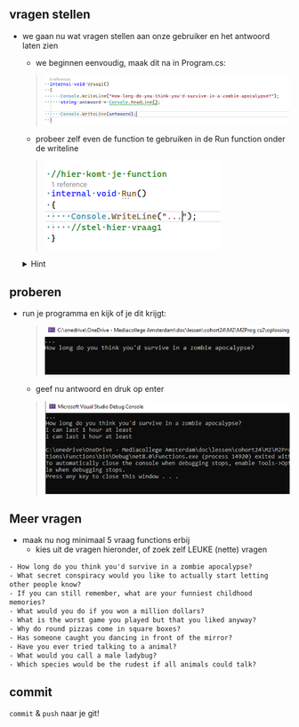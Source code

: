 ## vragen stellen

- we gaan nu wat vragen stellen aan onze gebruiker en het antwoord laten zien
    - we beginnen eenvoudig, maak dit na in Program.cs:
    >![](img/vraag1.PNG)    
    - probeer zelf even de function te gebruiken in de Run function onder de writeline
    > ![](img/runvraag1.PNG)

    <details> 
    <summary>Hint </summary>
    <img src="./img/runvraag1.PNG">
    </details>

## proberen

- run je programma en kijk of je dit krijgt:
    > ![](img/resultread.PNG)
    - geef nu antwoord en druk op enter
    > ![](img/resultread2.PNG)

## Meer vragen

- maak nu nog minimaal 5 vraag functions erbij
    - kies uit de vragen hieronder, of zoek zelf LEUKE (nette) vragen
```
- How long do you think you'd survive in a zombie apocalypse?
- What secret conspiracy would you like to actually start letting other people know?
- If you can still remember, what are your funniest childhood memories?
- What would you do if you won a million dollars?
- What is the worst game you played but that you liked anyway?
- Why do round pizzas come in square boxes?
- Has someone caught you dancing in front of the mirror?
- Have you ever tried talking to a animal?
- What would you call a male ladybug?
- Which species would be the rudest if all animals could talk?
```


## commit

`commit` & `push` naar je git!
